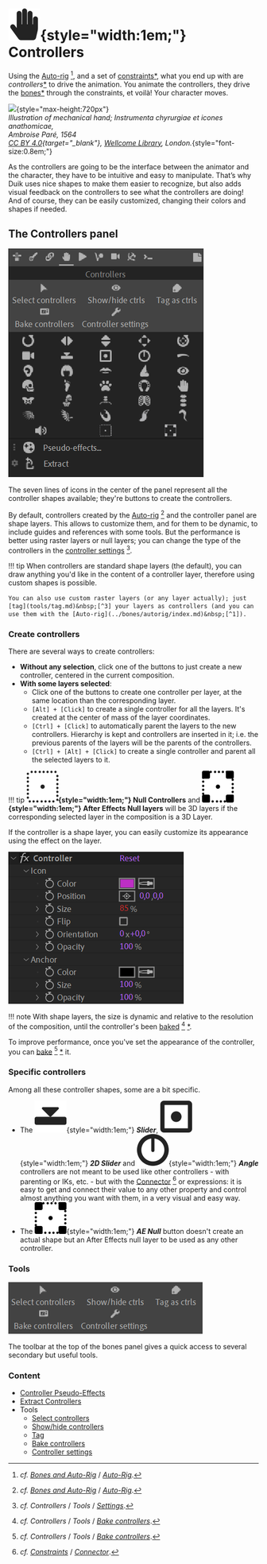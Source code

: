 # ![](../../img/duik/icons/controller.svg){style="width:1em;"} Controllers

Using the [Auto-rig](../bones/autorig/index.md)&nbsp;[^1], and a set of [constraints](../constraints/index.md)[*](../../misc/glossary.md), what you end up with are *controllers*[*](../../misc/glossary.md) to drive the animation. You animate the controllers, they drive the [bones](../bones/index.md)[*](../../misc/glossary.md) through the constraints, et voilà! Your character moves.

![](../../img/illustration/Ambroise_Pare_prosthetics_mechanical_hand_Wellcome_L0023364.png){style="max-height:720px"}  
*Illustration of mechanical hand; Instrumenta chyrurgiae et icones anathomicae,  
Ambroise Paré, 1564   
[CC BY 4.0](https://creativecommons.org/licenses/by/4.0/deed.en){target="_blank"}, [Wellcome Library](http://wellcomeimages.org/), London.*{style="font-size:0.8em;"}

As the controllers are going to be the interface between the animator and the character, they have to be intuitive and easy to manipulate. That’s why Duik uses nice shapes to make them easier to recognize, but also adds visual feedback on the controllers to see what the controllers are doing! And of course, they can be easily customized, changing their colors and shapes if needed.

## The Controllers panel

![](../../img/duik/controllers/panel.png)

The seven lines of icons in the center of the panel represent all the controller shapes available; they're buttons to create the controllers.

By default, controllers created by the [Auto-rig](../bones/autorig/index.md)&nbsp;[^1] and the controller panel are shape layers. This allows to customize them, and for them to be dynamic, to include guides and references with some tools. But the performance is better using raster layers or null layers; you can change the type of the controllers in the [controller settings](tools/settings.md)&nbsp;[^2].

!!! tip
    When controllers are standard shape layers (the default), you can draw anything you'd like in the content of a controller layer, therefore using custom shapes is possible.

    You can also use custom raster layers (or any layer actually); just [tag](tools/tag.md)&nbsp;[^3] your layers as controllers (and you can use them with the [Auto-rig](../bones/autorig/index.md)&nbsp;[^1]).

### Create controllers

There are several ways to create controllers:

- **Without any selection**, click one of the buttons to just create a new controller, centered in the current composition.
- **With some layers selected**:  
    - Click one of the buttons to create one controller per layer, at the same location than the corresponding layer.
    - `[Alt] + [Click]` to create a single controller for all the layers. It's created at the center of mass of the layer coordinates.
    - `[Ctrl] + [Click]` to automatically parent the layers to the new controllers. Hierarchy is kept and controllers are inserted in it; i.e. the previous parents of the layers will be the parents of the controllers.
    - `[Ctrl] + [Alt] + [Click]` to create a single controller and parent all the selected layers to it.

!!! tip
    **![](../../img/duik/icons/null.svg){style="width:1em;"} Null Controllers** and **![](../../img/duik/icons/ae_null.svg){style="width:1em;"} After Effects Null layers** will be 3D layers if the corresponding selected layer in the composition is a 3D Layer.

If the controller is a shape layer, you can easily customize its appearance using the effect on the layer.

![](../../img/duik/controllers/effect.png)

!!! note
    With shape layers, the size is dynamic and relative to the resolution of the composition, until the controller's been [baked](tools/bake.md)&nbsp;[^4]&nbsp;[*](../../misc/glossary.md).

To improve performance, once you've set the appearance of the controller, you can [bake](tools/bake.md)&nbsp;[^4]&nbsp;[*](../../misc/glossary.md) it.

### Specific controllers

Among all these controller shapes, some are a bit specific.

- The ![](../../img/duik/icons/slider.svg){style="width:1em;"} ***Slider***, ![](../../img/duik/icons/2d_slider.svg){style="width:1em;"} ***2D Slider*** and ![](../../img/duik/icons/angle.svg){style="width:1em;"} ***Angle*** controllers are not meant to be used like other controllers - with parenting or IKs, etc. - but with the [Connector](../constraints/connector.md)&nbsp;[^5] or expressions: it is easy to get and connect their value to any other property and control almost anything you want with them, in a very visual and easy way.
- The ![](../../img/duik/icons/ae_null.svg){style="width:1em;"} ***AE Null*** button doesn't create an actual shape but an After Effects null layer to be used as any other controller.

### Tools

![](../../img/duik/controllers/tools.png)

The toolbar at the top of the bones panel gives a quick access to several secondary but useful tools.

### Content

- [Controller Pseudo-Effects](pseudo-effects.md)
- [Extract Controllers](extract.md)
- Tools  
    - [Select controllers](tools/select.md)
    - [Show/hide controllers](tools/show-hide.md)
    - [Tag](tools/tag.md)
    - [Bake controllers](tools/bake.md)
    - [Controller settings](tools/settings.md)

[^1]: *cf.* *[Bones and Auto-Rig](../bones/index.md)* / *[Auto-Rig](../bones/autorig/index.md)*.

[^2]: *cf.* *Controllers* / *Tools* / *[Settings](tools/settings.md)*.

[^3]: *cf.* *Controllers* / *Tools* / *[Settings](tools/tag.md)*.

[^4]: *cf.* *Controllers* / *Tools* / *[Bake controllers](tools/bake.md)*.

[^5]: *cf.* *[Constraints](../constraints/index.md)* / *[Connector](../constraints/connector.md)*.
